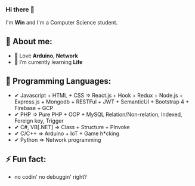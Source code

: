 ### Hi there 👋

I'm **Win** and I'm a Computer Science student.

🧑 About me:
----------
- 💚 Love **Arduino**, **Network**
- 🌱 I’m currently learning **Life**

💠 Programming Languages:
----------
- ✔ Javascript + HTML + CSS => React.js + Hook + Redux + Node.js + Express.js + Mongodb + RESTFul + JWT + SemanticUI + Bootstrap 4 + Firebase + GCP
- ✔ PHP => Pure PHP + OOP + MySQL Relation/Non-relation, Indexed, Foreign key, Trigger
- ✔ C#, VB[.NET] => Class + Structure + PInvoke
- ✔ C/C++ => Arduino + IoT + Game h*cking
- ✔ Python => Network programming

⚡ Fun fact:
----------
- no codin' no debuggin' right?
<!--
**stpwin/stpwin** is a ✨ _special_ ✨ repository because its `README.md` (this file) appears on your GitHub profile.

Here are some ideas to get you started:

- 🔭 I’m currently working on ...
- 🌱 I’m currently learning ...
- 👯 I’m looking to collaborate on ...
- 🤔 I’m looking for help with ...
- 💬 Ask me about ...
- 📫 How to reach me: ...
- 😄 Pronouns: ...
- ⚡ Fun fact: ...
-->
